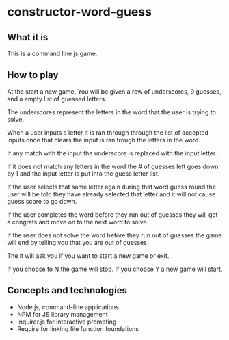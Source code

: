 # constructor-word-guess

## What it is

This is a command line js game.

## How to play

At the start a new game. You will be given a row of underscores, 9 guesses, and a empty list of guessed letters.

The underscores represent the letters in the word that the user is trying to solve.

When a user inputs a letter it is ran through through the list of accepted inputs once that clears the input is ran trough the 
letters in the word.

If any match with the input the underscore is replaced with the input letter.

If it does not match any letters in the word the # of guesses left goes down by 1 and the input letter is put into the guess letter list.

If the user selects that same letter again during that word guess round the user will be told they have already selected that letter and it will not cause guess score to go down.

If the user completes the word before they run out of guesses they will get a congrats and move on to the next word to solve.

If the user does not solve the word before they run out of guesses the game will end by telling you that you are out of guesses.

The it will ask you if you want to start a new game or exit.

If you choose to N the game will stop. If you choose Y a new game will start.

## Concepts and technologies

* Node.js, command-line applications
* NPM for JS library management
* Inquirer.js for interactive prompting
* Require for linking file function foundations
